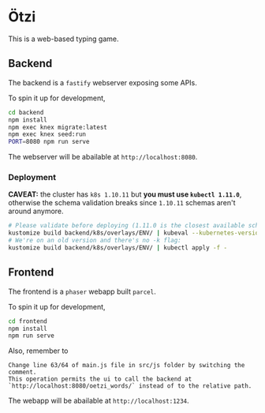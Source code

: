 # Ötzi

This is a web-based typing game.

## Backend

The backend is a `fastify` webserver exposing some APIs.

To spin it up for development,

```bash
cd backend
npm install
npm exec knex migrate:latest
npm exec knex seed:run
PORT=8080 npm run serve
```

The webserver will be abailable at `http://localhost:8080`.

### Deployment

**CAVEAT:** the cluster has `k8s 1.10.11` but **you must use `kubectl 1.11.0`**, otherwise the schema validation breaks since `1.10.11` schemas aren't around anymore.

```bash
# Please validate before deploying (1.11.0 is the closest available schema version)
kustomize build backend/k8s/overlays/ENV/ | kubeval --kubernetes-version 1.11.0
# We're on an old version and there's no -k flag:
kustomize build backend/k8s/overlays/ENV/ | kubectl apply -f -
```

## Frontend

The frontend is a `phaser` webapp built `parcel`.

To spin it up for development,

```bash
cd frontend
npm install
npm run serve
```

Also, remember to

    Change line 63/64 of main.js file in src/js folder by switching the comment.
    This operation permits the ui to call the backend at `http://localhost:8080/oetzi_words/` instead of to the relative path.

The webapp will be abailable at `http://localhost:1234`.
